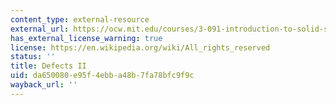```yaml
---
content_type: external-resource
external_url: https://ocw.mit.edu/courses/3-091-introduction-to-solid-state-chemistry-fall-2018/resources/lecture-24/
has_external_license_warning: true
license: https://en.wikipedia.org/wiki/All_rights_reserved
status: ''
title: Defects II
uid: da650080-e95f-4ebb-a48b-7fa78bfc9f9c
wayback_url: ''
---
```

